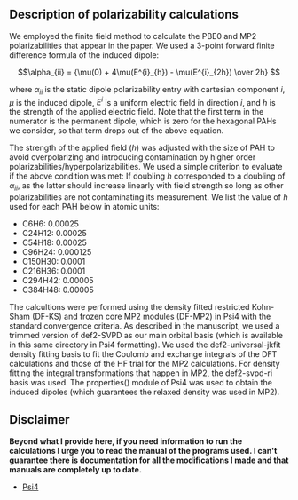 ## Description of polarizability calculations
We employed the finite field method to calculate the PBE0 and MP2 polarizabilities that appear in the paper.
We used a 3-point forward finite difference formula of the induced dipole:

```math
\alpha_{ii} = {\mu(0) + 4\mu(E^{i}_{h}) - \mu(E^{i}_{2h}) \over 2h} 
```

where $\alpha_{ii}$ is the static dipole polarizability entry with cartesian component $i$, $\mu$ is the induced dipole, $E^{i}$ is a uniform electric field in direction $i$, and $h$ is the strength of the applied electric field. 
Note that the first term in the numerator is the permanent dipole, which is zero for the hexagonal PAHs we consider, so that term drops out of the above equation. 

The strength of the applied field ($h$) was adjusted with the size of PAH to avoid overpolarizing and introducing contamination by higher order polarizabilities/hyperpolarizabilities.
We used a simple criterion to evaluate if the above condition was met: If doubling $h$ corresponded to a doubling of $\alpha_{ii}$, as the latter should increase linearly with field strength so long as other polarizabilities are not contaminating its measurement.
We list the value of $h$ used for each PAH below in atomic units:
* C6H6: 0.00025
* C24H12: 0.00025
* C54H18: 0.00025
* C96H24: 0.000125
* C150H30: 0.0001
* C216H36: 0.0001
* C294H42: 0.00005
* C384H48: 0.00005

The calcultions were performed using the density fitted restricted Kohn-Sham (DF-KS) and frozen core MP2 modules (DF-MP2) in Psi4 with the standard convergence criteria. 
As described in the manuscript, we used a trimmed version of def2-SVPD as our main orbital basis (which is available in this same directory in Psi4 formatting).
We used the def2-universal-jkfit density fitting basis to fit the Coulomb and exchange integrals of the DFT calculations and those of the HF trial for the MP2 calculations.
For density fitting the integral transformations that happen in MP2, the def2-svpd-ri basis was used.
The properties() module of Psi4 was used to obtain the induced dipoles (which guarantees the relaxed density was used in MP2).


## Disclaimer
**Beyond what I provide here, if you need information to run the calculations I urge you to read the manual of the programs used. I can't guarantee there is documentation for all the modifications I made and that manuals are completely up to date.**
* [Psi4](https://psicode.org/psi4manual/1.4.0/index.html)
